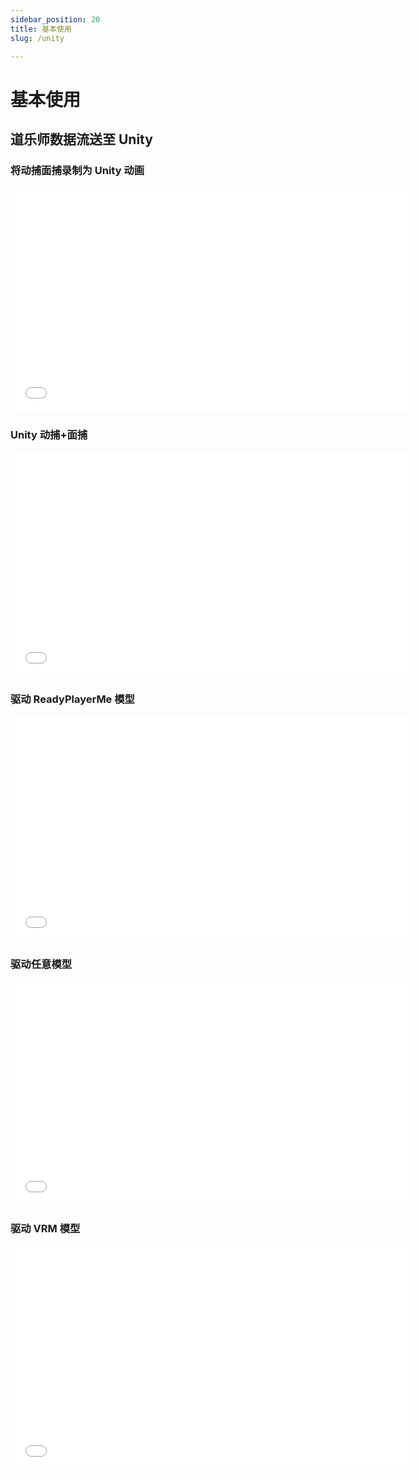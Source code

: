 ```yaml
---
sidebar_position: 20
title: 基本使用
slug: /unity

---
```


# 基本使用

## 道乐师数据流送至 Unity

### 将动捕面捕录制为 Unity 动画

<iframe src="//player.bilibili.com/player.html?bvid=BV1wm4y1p7cB&autoplay=0" width="640" height="360" scrolling="no" border="0" frameborder="no" framespacing="0" allowfullscreen="true"> </iframe>

### Unity 动捕+面捕

<iframe src="//player.bilibili.com/player.html?bvid=BV1kX4y1e7Sf&autoplay=0" width="640" height="360" scrolling="no" border="0" frameborder="no" framespacing="0" allowfullscreen="true"> </iframe>

### 驱动 ReadyPlayerMe 模型

<iframe src="//player.bilibili.com/player.html?bvid=BV12Y4y1u7eL&autoplay=0" width="640" height="360" scrolling="no" border="0" frameborder="no" framespacing="0" allowfullscreen="true"> </iframe>

### 驱动任意模型

<iframe src="//player.bilibili.com/player.html?bvid=BV1bT411u7Hr&autoplay=0" width="640" height="360" scrolling="no" border="0" frameborder="no" framespacing="0" allowfullscreen="true"> </iframe>

### 驱动 VRM 模型

<iframe src="//player.bilibili.com/player.html?bvid=BV1dt4y1h77Y&autoplay=0" width="640" height="360" scrolling="no" border="0" frameborder="no" framespacing="0" allowfullscreen="true"> </iframe>
